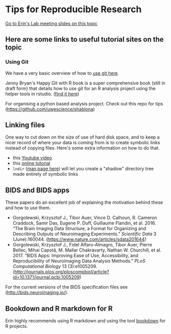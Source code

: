 # Tips for Reproducible Research

[Go to Erin's Lab meeting slides on this topic](https://docs.google.com/presentation/d/1XhfGayWVvSP9IfOl-6UOyYEhznlx286NkwuP1sxTjBU/edit?usp=sharing)

## Here are some links to useful tutorial sites on the topic

### Using Git
We have a very basic overview of how to [use git here](https://github.com/TIGRLab/documentation/wiki/Using-Git).

Jenny Bryan's Happy Git with R book is a super comprehensive book (still in draft form) that details how to use git for an R analysis project using the helper tools in rstudio. ([find it here](http://happygitwithr.com/))

For organising a python based analysis project. Check out this repo for tips (https://github.com/uwescience/shablona)

## Linking files

One way to cut down on the size of use of hard disk space, and to keep a nicer record of where your data is coming from is to create symbolic links instead of copying files. Here's some extra information on how to do that.

* this [Youtube video](https://www.youtube.com/watch?v=va4CedGgGo8)
* this [online tutorial](https://www.nixtutor.com/freebsd/understanding-symbolic-links/)
* `lndir` ([man page here](https://linux.die.net/man/1/lndir)) will let you create a "shadow" directory tree made entirely of symbolic links

## BIDS and BIDS apps

These papers do an excellent job of explaining the motivation behind these and how to use them.

* Gorgolewski, Krzysztof J., Tibor Auer, Vince D. Calhoun, R. Cameron Craddock, Samir Das, Eugene P. Duff, Guillaume Flandin, et al. 2016. “The Brain Imaging Data Structure, a Format for Organizing and Describing Outputs of Neuroimaging Experiments.” *Scientific Data* 3 (June):160044. (https://www.nature.com/articles/sdata201644)
* Gorgolewski, Krzysztof J., Fidel Alfaro-Almagro, Tibor Auer, Pierre Bellec, Mihai Capotă, M. Mallar Chakravarty, Nathan W. Churchill, et al. 2017. “BIDS Apps: Improving Ease of Use, Accessibility, and Reproducibility of Neuroimaging Data Analysis Methods.” *PLoS Computational Biology* 13 (3):e1005209.(http://journals.plos.org/ploscompbiol/article?id=10.1371/journal.pcbi.1005209)

For the current versions of the BIDS specification files see (http://bids.neuroimaging.io/).

## Bookdown and R markdown for R
Erin highly recommends using R markdown and using the tool [bookdown](https://bookdown.org/yihui/bookdown/) for R projects.